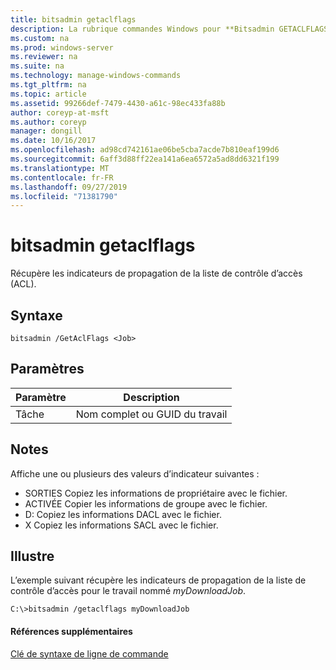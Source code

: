 ```yaml
---
title: bitsadmin getaclflags
description: La rubrique commandes Windows pour **Bitsadmin GETACLFLAGS** -récupère les indicateurs de propagation de la liste de contrôle d’accès.
ms.custom: na
ms.prod: windows-server
ms.reviewer: na
ms.suite: na
ms.technology: manage-windows-commands
ms.tgt_pltfrm: na
ms.topic: article
ms.assetid: 99266def-7479-4430-a61c-98ec433fa88b
author: coreyp-at-msft
ms.author: coreyp
manager: dongill
ms.date: 10/16/2017
ms.openlocfilehash: ad98cd742161ae06be5cba7acde7b810eaf199d6
ms.sourcegitcommit: 6aff3d88ff22ea141a6ea6572a5ad8dd6321f199
ms.translationtype: MT
ms.contentlocale: fr-FR
ms.lasthandoff: 09/27/2019
ms.locfileid: "71381790"
---
```

# <a name="bitsadmin-getaclflags"></a>bitsadmin getaclflags

Récupère les indicateurs de propagation de la liste de contrôle d’accès (ACL).

## <a name="syntax"></a>Syntaxe

```
bitsadmin /GetAclFlags <Job>
```

## <a name="parameters"></a>Paramètres

|Paramètre|Description|
|---------|-----------|
|Tâche|Nom complet ou GUID du travail|

## <a name="remarks"></a>Notes

Affiche une ou plusieurs des valeurs d’indicateur suivantes :
-   SORTIES Copiez les informations de propriétaire avec le fichier.
-   ACTIVÉE Copier les informations de groupe avec le fichier.
-   D: Copiez les informations DACL avec le fichier.
-   X Copiez les informations SACL avec le fichier.

## <a name="BKMK_examples"></a>Illustre

L’exemple suivant récupère les indicateurs de propagation de la liste de contrôle d’accès pour le travail nommé *myDownloadJob*.
```
C:\>bitsadmin /getaclflags myDownloadJob
```

#### <a name="additional-references"></a>Références supplémentaires

[Clé de syntaxe de ligne de commande](command-line-syntax-key.md)